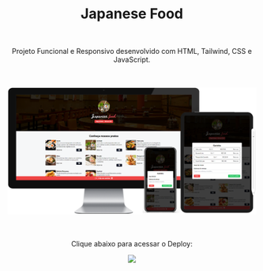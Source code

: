 <h1 align="center">
  Japanese Food</h1>
<br>
<p align="center">Projeto Funcional e Responsivo desenvolvido com HTML, Tailwind, CSS e JavaScript.</p>
<br>
<br>

<div align="center">
  <img width="800px" src="https://github.com/feliperyo/japanese-food/blob/master/src/assets/mockup.png?raw=true"/>
</div>
<br>
<div align="center">
  <br>
  <p>Clique abaixo para acessar o Deploy:</p>
<a href="https://japanese-food-five.vercel.app/" target="_blank"><img src="https://img.shields.io/website-up-down-green-red/http/cv.lbesson.qc.to.svg"></a>
</div>
